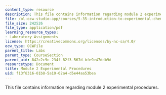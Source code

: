 ```yaml
---
content_type: resource
description: This file contains information regarding module 2 experimental procedures.
file: /ol-ocw-studio-app/courses/5-35-introduction-to-experimental-chemistry-fall-2012/f13f831601b85a1002a4d5e44aa53bea_MIT5_35F12_Module2Experime.pdf
file_size: 242526
file_type: application/pdf
learning_resource_types:
- Laboratory Assignments
license: https://creativecommons.org/licenses/by-nc-sa/4.0/
ocw_type: OCWFile
parent_title: Labs
parent_type: CourseSection
parent_uid: 842c2c9c-234f-82f3-567d-bfe9e47ddb9d
resourcetype: Document
title: Module 2 Experimental Procedures
uid: f13f8316-01b8-5a10-02a4-d5e44aa53bea
---
```

This file contains information regarding module 2 experimental procedures.